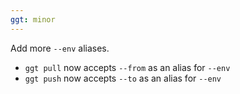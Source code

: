 ```yaml
---
ggt: minor
---
```


Add more `--env` aliases.

- `ggt pull` now accepts `--from` as an alias for `--env`
- `ggt push` now accepts `--to` as an alias for `--env`
